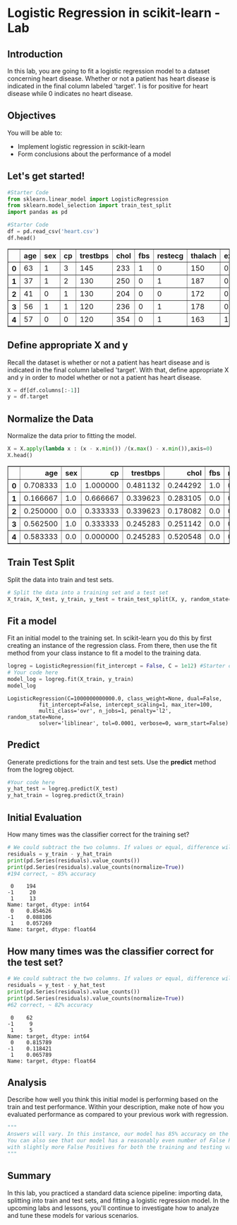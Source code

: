 
# Logistic Regression in scikit-learn - Lab

## Introduction 

In this lab, you are going to fit a logistic regression model to a dataset concerning heart disease. Whether or not a patient has heart disease is indicated in the final column labeled 'target'. 1 is for positive for heart disease while 0 indicates no heart disease.

## Objectives
You will be able to:

* Implement logistic regression in scikit-learn
* Form conclusions about the performance of a model


## Let's get started!


```python
#Starter Code
from sklearn.linear_model import LogisticRegression
from sklearn.model_selection import train_test_split
import pandas as pd
```


```python
#Starter Code
df = pd.read_csv('heart.csv')
df.head()
```




<div>
<style scoped>
    .dataframe tbody tr th:only-of-type {
        vertical-align: middle;
    }

    .dataframe tbody tr th {
        vertical-align: top;
    }

    .dataframe thead th {
        text-align: right;
    }
</style>
<table border="1" class="dataframe">
  <thead>
    <tr style="text-align: right;">
      <th></th>
      <th>age</th>
      <th>sex</th>
      <th>cp</th>
      <th>trestbps</th>
      <th>chol</th>
      <th>fbs</th>
      <th>restecg</th>
      <th>thalach</th>
      <th>exang</th>
      <th>oldpeak</th>
      <th>slope</th>
      <th>ca</th>
      <th>thal</th>
      <th>target</th>
    </tr>
  </thead>
  <tbody>
    <tr>
      <th>0</th>
      <td>63</td>
      <td>1</td>
      <td>3</td>
      <td>145</td>
      <td>233</td>
      <td>1</td>
      <td>0</td>
      <td>150</td>
      <td>0</td>
      <td>2.3</td>
      <td>0</td>
      <td>0</td>
      <td>1</td>
      <td>1</td>
    </tr>
    <tr>
      <th>1</th>
      <td>37</td>
      <td>1</td>
      <td>2</td>
      <td>130</td>
      <td>250</td>
      <td>0</td>
      <td>1</td>
      <td>187</td>
      <td>0</td>
      <td>3.5</td>
      <td>0</td>
      <td>0</td>
      <td>2</td>
      <td>1</td>
    </tr>
    <tr>
      <th>2</th>
      <td>41</td>
      <td>0</td>
      <td>1</td>
      <td>130</td>
      <td>204</td>
      <td>0</td>
      <td>0</td>
      <td>172</td>
      <td>0</td>
      <td>1.4</td>
      <td>2</td>
      <td>0</td>
      <td>2</td>
      <td>1</td>
    </tr>
    <tr>
      <th>3</th>
      <td>56</td>
      <td>1</td>
      <td>1</td>
      <td>120</td>
      <td>236</td>
      <td>0</td>
      <td>1</td>
      <td>178</td>
      <td>0</td>
      <td>0.8</td>
      <td>2</td>
      <td>0</td>
      <td>2</td>
      <td>1</td>
    </tr>
    <tr>
      <th>4</th>
      <td>57</td>
      <td>0</td>
      <td>0</td>
      <td>120</td>
      <td>354</td>
      <td>0</td>
      <td>1</td>
      <td>163</td>
      <td>1</td>
      <td>0.6</td>
      <td>2</td>
      <td>0</td>
      <td>2</td>
      <td>1</td>
    </tr>
  </tbody>
</table>
</div>



## Define appropriate X and y
Recall the dataset is whether or not a patient has heart disease and is indicated in the final column labelled 'target'. With that, define appropriate X and y in order to model whether or not a patient has heart disease.


```python
X = df[df.columns[:-1]]
y = df.target
```

## Normalize the Data
Normalize the data prior to fitting the model.


```python
X = X.apply(lambda x : (x - x.min()) /(x.max() - x.min()),axis=0)
X.head()
```




<div>
<style scoped>
    .dataframe tbody tr th:only-of-type {
        vertical-align: middle;
    }

    .dataframe tbody tr th {
        vertical-align: top;
    }

    .dataframe thead th {
        text-align: right;
    }
</style>
<table border="1" class="dataframe">
  <thead>
    <tr style="text-align: right;">
      <th></th>
      <th>age</th>
      <th>sex</th>
      <th>cp</th>
      <th>trestbps</th>
      <th>chol</th>
      <th>fbs</th>
      <th>restecg</th>
      <th>thalach</th>
      <th>exang</th>
      <th>oldpeak</th>
      <th>slope</th>
      <th>ca</th>
      <th>thal</th>
    </tr>
  </thead>
  <tbody>
    <tr>
      <th>0</th>
      <td>0.708333</td>
      <td>1.0</td>
      <td>1.000000</td>
      <td>0.481132</td>
      <td>0.244292</td>
      <td>1.0</td>
      <td>0.0</td>
      <td>0.603053</td>
      <td>0.0</td>
      <td>0.370968</td>
      <td>0.0</td>
      <td>0.0</td>
      <td>0.333333</td>
    </tr>
    <tr>
      <th>1</th>
      <td>0.166667</td>
      <td>1.0</td>
      <td>0.666667</td>
      <td>0.339623</td>
      <td>0.283105</td>
      <td>0.0</td>
      <td>0.5</td>
      <td>0.885496</td>
      <td>0.0</td>
      <td>0.564516</td>
      <td>0.0</td>
      <td>0.0</td>
      <td>0.666667</td>
    </tr>
    <tr>
      <th>2</th>
      <td>0.250000</td>
      <td>0.0</td>
      <td>0.333333</td>
      <td>0.339623</td>
      <td>0.178082</td>
      <td>0.0</td>
      <td>0.0</td>
      <td>0.770992</td>
      <td>0.0</td>
      <td>0.225806</td>
      <td>1.0</td>
      <td>0.0</td>
      <td>0.666667</td>
    </tr>
    <tr>
      <th>3</th>
      <td>0.562500</td>
      <td>1.0</td>
      <td>0.333333</td>
      <td>0.245283</td>
      <td>0.251142</td>
      <td>0.0</td>
      <td>0.5</td>
      <td>0.816794</td>
      <td>0.0</td>
      <td>0.129032</td>
      <td>1.0</td>
      <td>0.0</td>
      <td>0.666667</td>
    </tr>
    <tr>
      <th>4</th>
      <td>0.583333</td>
      <td>0.0</td>
      <td>0.000000</td>
      <td>0.245283</td>
      <td>0.520548</td>
      <td>0.0</td>
      <td>0.5</td>
      <td>0.702290</td>
      <td>1.0</td>
      <td>0.096774</td>
      <td>1.0</td>
      <td>0.0</td>
      <td>0.666667</td>
    </tr>
  </tbody>
</table>
</div>



## Train Test Split
Split the data into train and test sets.


```python
# Split the data into a training set and a test set
X_train, X_test, y_train, y_test = train_test_split(X, y, random_state=0)
```

## Fit a model
Fit an initial model to the training set. In scikit-learn you do this by first creating an instance of the regression class. From there, then use the fit method from your class instance to fit a model to the training data.


```python
logreg = LogisticRegression(fit_intercept = False, C = 1e12) #Starter code
# Your code here
model_log = logreg.fit(X_train, y_train)
model_log
```




    LogisticRegression(C=1000000000000.0, class_weight=None, dual=False,
              fit_intercept=False, intercept_scaling=1, max_iter=100,
              multi_class='ovr', n_jobs=1, penalty='l2', random_state=None,
              solver='liblinear', tol=0.0001, verbose=0, warm_start=False)



## Predict
Generate predictions for the train and test sets. Use the **predict** method from the logreg object.


```python
#Your code here
y_hat_test = logreg.predict(X_test)
y_hat_train = logreg.predict(X_train)
```

## Initial Evaluation
How many times was the classifier correct for the training set?


```python
# We could subtract the two columns. If values or equal, difference will be zero. Then count number of zeros.
residuals = y_train - y_hat_train
print(pd.Series(residuals).value_counts())
print(pd.Series(residuals).value_counts(normalize=True))
#194 correct, ~ 85% accuracy
```

     0    194
    -1     20
     1     13
    Name: target, dtype: int64
     0    0.854626
    -1    0.088106
     1    0.057269
    Name: target, dtype: float64


## How many times was the classifier correct for the test set?


```python
# We could subtract the two columns. If values or equal, difference will be zero. Then count number of zeros.
residuals = y_test - y_hat_test
print(pd.Series(residuals).value_counts())
print(pd.Series(residuals).value_counts(normalize=True))
#62 correct, ~ 82% accuracy
```

     0    62
    -1     9
     1     5
    Name: target, dtype: int64
     0    0.815789
    -1    0.118421
     1    0.065789
    Name: target, dtype: float64


## Analysis
Describe how well you think this initial model is performing based on the train and test performance. Within your description, make note of how you evaluated performance as compared to your previous work with regression.


```python
"""
Answers will vary. In this instance, our model has 85% accuracy on the train set and 83% on the test set. 
You can also see that our model has a reasonably even number of False Positives and False Negatives, 
with slightly more False Positives for both the training and testing validations.
"""
```

## Summary

In this lab, you practiced a standard data science pipeline: importing data, splitting into train and test sets, and fitting a logistic regression model. In the upcoming labs and lessons, you'll continue to investigate how to analyze and tune these models for various scenarios.
